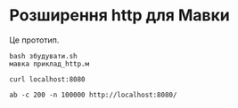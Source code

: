 # Розширення http для Мавки

Це прототип.

```
bash збудувати.sh
мавка приклад_http.м
```

```shell
curl localhost:8080
```

```shell
ab -c 200 -n 100000 http://localhost:8080/
```